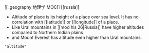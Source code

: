 [[_geography 地理学 MOC]]
[[russia]]
- Altitude of place is its height of a place over sea level. It has no correlation with [[latitude]] or [[longitude]] of a place.
- Like Ural mountains in [[mod his 26|Russia]] have higher altitudes compared to Northern Indian plains 
- and Mount Everest has altitude even higher than Ural mountains.

```query
"altitude"
```